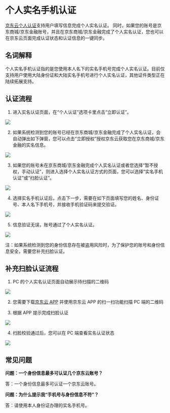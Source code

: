 # 个人实名手机认证

[京东云个人认证](https://realname.jdcloud.com/account/verify)支持用户填写信息完成个人实名认证。
同时，如果您的账号是京东商城/京东金融账号，并且在京东商城/京东金融完成了个人实名认证，您也可以在京东云页面完成认证状态和认证信息的一键同步。

## 名词解释

个人实名手机认证指的是您使用本人名下的实名手机号完成个人实名认证。目前仅支持用户使用大陆身份证和大陆实名手机号进行个人实名认证，其他证件类型正在陆续拓展支持。

## 认证流程

1. 进入实名认证页面，在“个人认证”选项卡里点击“立即认证”。

![](../../../../image/User/personal/%E9%A6%96%E9%A1%B5.png)

2. 如果系统检测到您的账号已经在京东商城/京东金融完成了个人实名认证，会自动弹出如下弹窗，您可以点击“立即授权”授权京东云获取您在京东商城/京东金融的实名信息。

![](../../../../image/User/personal/%E7%AB%8B%E5%8D%B3%E6%8E%88%E6%9D%83.png)

3. 如果您的账号未在京东商城/京东金融完成个人实名认证或者您选择“暂不授权，手动认证”，则进入选择个人实名认证方式的页面，您可以选择“实名手机认证”或“扫脸认证”。

![](../../../../image/User/face/%E9%80%89%E6%8B%A9%E6%89%8B%E6%9C%BA%E5%AE%9E%E5%90%8D.png)

4. 选择实名手机认证后，点击下一步，需要在如下页面填写您的姓名、身份证号、本人名下手机号，并接收手机验证码来提交验证。

![](../../../../image/User/personal/%E5%A1%AB%E5%86%991.png)

5. 信息验证无误，账号通过了个人实名认证。

![](../../../../image/User/personal/%E8%AE%A4%E8%AF%81%E6%88%90%E5%8A%9F.png)

注：如果系统检测到您的身份信息存在被盗用风险时，为了保护您的账号和身份信息安全，需要您补充扫脸认证。

## 补充扫脸认证流程

1. PC 的个人实名认证页面自动展示待扫描的二维码

![](../../../../image/User/personal/%E4%BA%8C%E7%BB%B4%E7%A0%8111.jpg)

2. 您需要下载[京东云 APP](https://console.jdcloud.com/download) 并使用京东云 APP 的扫一扫功能扫描 PC 端的二维码

3. 根据 APP 提示完成扫脸认证

![](../../../../image/User/personal/%E6%89%AB%E8%84%B8.jpg)

4. 扫脸校验通过后，您可以在 PC 端查看实名认证状态

![](../../../../image/User/face/%E5%AE%8C%E6%88%90.png)

## 常见问题

**问题：一个身份信息最多可认证几个京东云账号？**

答：一个身份信息最多可认证一个京东云账号。

**问题：为什么提示我“手机号与身份信息不符”？**

答：请使用本人身份证办理的实名手机号。


